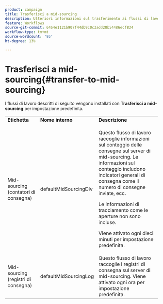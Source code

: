 ```yaml
---
product: campaign
title: Trasferisci a mid-sourcing
description: Ulteriori informazioni sul trasferimento ai flussi di lavoro di mid-sourcing
feature: Workflows
source-git-commit: 6464e1121b907f44db9c0c3add28b54486ecf834
workflow-type: tm+mt
source-wordcount: '95'
ht-degree: 13%

---
```



# Trasferisci a mid-sourcing{#transfer-to-mid-sourcing}

I flussi di lavoro descritti di seguito vengono installati con **Trasferisci a mid-sourcing** per impostazione predefinita.

<table> 
 <tbody> 
  <tr> 
   <td> <strong>Etichetta</strong><br /> </td> 
   <td> <strong>Nome interno</strong><br /> </td> 
   <td> <strong>Descrizione</strong><br /> </td> 
  </tr> 
  <tr> 
   <td> <span class="uicontrol">Mid-sourcing (contatori di consegna)</span> <br /> </td> 
   <td> <span class="uicontrol">defaultMidSourcingDlv</span> <br /> </td> 
   <td> <p>Questo flusso di lavoro raccoglie informazioni sul conteggio delle consegne sul server di mid-sourcing. Le informazioni sul conteggio includono indicatori generali di consegna come il numero di consegne inviate, ecc.</p> <p>Le informazioni di tracciamento come le aperture non sono incluse.</p> <p>Viene attivato ogni dieci minuti per impostazione predefinita.</p> </td> 
  </tr> 
  <tr> 
   <td> <span class="uicontrol">Mid-sourcing (registri di consegna)</span> <br /> </td> 
   <td> <span class="uicontrol">defaultMidSourcingLog</span> <br /> </td> 
   <td> Questo flusso di lavoro raccoglie i registri di consegna sul server di mid-sourcing. Viene attivato ogni ora per impostazione predefinita.<br /> </td> 
  </tr> 
 </tbody> 
</table>

